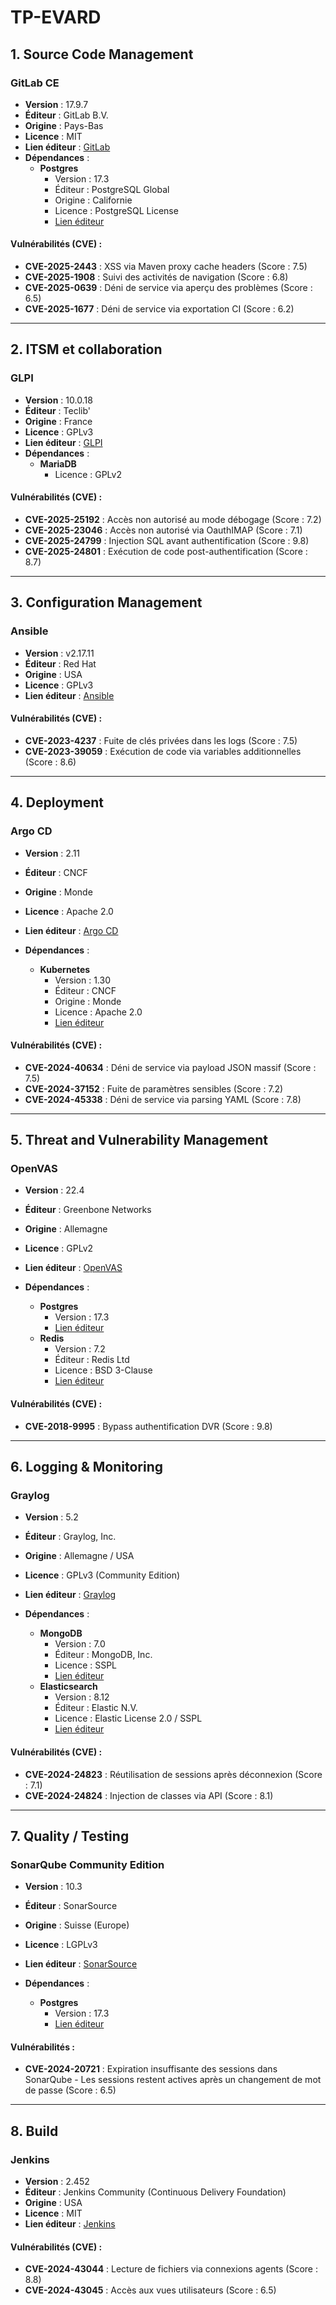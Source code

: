 # TP-EVARD

## 1. Source Code Management

### GitLab CE
- **Version** : 17.9.7
- **Éditeur** : GitLab B.V.
- **Origine** : Pays-Bas
- **Licence** : MIT
- **Lien éditeur** : [GitLab](https://about.gitlab.com/)
- **Dépendances** :
  - **Postgres**
    - Version : 17.3
    - Éditeur : PostgreSQL Global
    - Origine : Californie
    - Licence : PostgreSQL License
    - [Lien éditeur](https://postgresql.org)

#### Vulnérabilités (CVE) :
- **CVE-2025-2443** : XSS via Maven proxy cache headers (Score : 7.5)
- **CVE-2025-1908** : Suivi des activités de navigation (Score : 6.8)
- **CVE-2025-0639** : Déni de service via aperçu des problèmes (Score : 6.5)
- **CVE-2025-1677** : Déni de service via exportation CI (Score : 6.2)

---

## 2. ITSM et collaboration

### GLPI
- **Version** : 10.0.18
- **Éditeur** : Teclib'
- **Origine** : France
- **Licence** : GPLv3
- **Lien éditeur** : [GLPI](https://glpi-project.org/)
- **Dépendances** :
  - **MariaDB**
    - Licence : GPLv2

#### Vulnérabilités (CVE) :
- **CVE-2025-25192** : Accès non autorisé au mode débogage (Score : 7.2)
- **CVE-2025-23046** : Accès non autorisé via OauthIMAP (Score : 7.1)
- **CVE-2025-24799** : Injection SQL avant authentification (Score : 9.8)
- **CVE-2025-24801** : Exécution de code post-authentification (Score : 8.7)

---

## 3. Configuration Management

### Ansible
- **Version** : v2.17.11
- **Éditeur** : Red Hat
- **Origine** : USA
- **Licence** : GPLv3
- **Lien éditeur** : [Ansible](https://www.ansible.com/)

#### Vulnérabilités (CVE) :
- **CVE-2023-4237** : Fuite de clés privées dans les logs (Score : 7.5)
- **CVE-2023-39059** : Exécution de code via variables additionnelles (Score : 8.6)

---

## 4. Deployment

### Argo CD
- **Version** : 2.11
- **Éditeur** : CNCF
- **Origine** : Monde
- **Licence** : Apache 2.0
- **Lien éditeur** : [Argo CD](https://argo-cd.readthedocs.io/)

- **Dépendances** :
  - **Kubernetes**
    - Version : 1.30
    - Éditeur : CNCF
    - Origine : Monde
    - Licence : Apache 2.0
    - [Lien éditeur](https://kubernetes.io/)

#### Vulnérabilités (CVE) :
- **CVE-2024-40634** : Déni de service via payload JSON massif (Score : 7.5)
- **CVE-2024-37152** : Fuite de paramètres sensibles (Score : 7.2)
- **CVE-2024-45338** : Déni de service via parsing YAML (Score : 7.8)

---

## 5. Threat and Vulnerability Management

### OpenVAS
- **Version** : 22.4
- **Éditeur** : Greenbone Networks
- **Origine** : Allemagne
- **Licence** : GPLv2
- **Lien éditeur** : [OpenVAS](https://www.greenbone.net/)

- **Dépendances** :
  - **Postgres**
    - Version : 17.3
    - [Lien éditeur](https://postgresql.org)
  - **Redis**
    - Version : 7.2
    - Éditeur : Redis Ltd
    - Licence : BSD 3-Clause
    - [Lien éditeur](https://redis.io/)

#### Vulnérabilités (CVE) :
- **CVE-2018-9995** : Bypass authentification DVR (Score : 9.8)

---

## 6. Logging & Monitoring

### Graylog
- **Version** : 5.2
- **Éditeur** : Graylog, Inc.
- **Origine** : Allemagne / USA
- **Licence** : GPLv3 (Community Edition)
- **Lien éditeur** : [Graylog](https://www.graylog.org/)

- **Dépendances** :
  - **MongoDB**
    - Version : 7.0
    - Éditeur : MongoDB, Inc.
    - Licence : SSPL
    - [Lien éditeur](https://www.mongodb.com/)
  - **Elasticsearch**
    - Version : 8.12
    - Éditeur : Elastic N.V.
    - Licence : Elastic License 2.0 / SSPL
    - [Lien éditeur](https://www.elastic.co/elasticsearch/)

#### Vulnérabilités (CVE) :
- **CVE-2024-24823** : Réutilisation de sessions après déconnexion (Score : 7.1)
- **CVE-2024-24824** : Injection de classes via API (Score : 8.1)

---

## 7. Quality / Testing

### SonarQube Community Edition
- **Version** : 10.3
- **Éditeur** : SonarSource
- **Origine** : Suisse (Europe)
- **Licence** : LGPLv3
- **Lien éditeur** : [SonarSource](https://www.sonarsource.com/)

- **Dépendances** :
  - **Postgres**
    - Version : 17.3
    - [Lien éditeur](https://postgresql.org)

#### Vulnérabilités :
- **CVE-2024-20721** : Expiration insuffisante des sessions dans SonarQube - Les sessions restent actives après un changement de mot de passe (Score : 6.5)

---

## 8. Build

### Jenkins
- **Version** : 2.452
- **Éditeur** : Jenkins Community (Continuous Delivery Foundation)
- **Origine** : USA
- **Licence** : MIT
- **Lien éditeur** : [Jenkins](https://www.jenkins.io/)

#### Vulnérabilités (CVE) :
- **CVE-2024-43044** : Lecture de fichiers via connexions agents (Score : 8.8)
- **CVE-2024-43045** : Accès aux vues utilisateurs (Score : 6.5)
